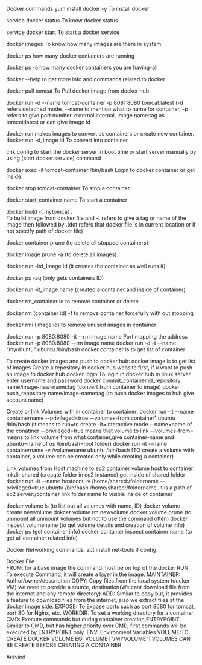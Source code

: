Docker commands
yum install docker -y                                  To install docker

service docker status                                  To know docker status

service docker start                                   To start a docker service

docker images                                          To know how many images are there in system

docker ps                                              how many docker containers are running

docker ps -a                                           how many docker containers you are having-all

docker --help                                          to get more info and commands related to docker

docker pull tomcat                                     To Pull docker image from docker hub

docker run -d --name tomcat-container -p 8081:8080  tomcat:latest
(-d refers detached mode, --name to mention what to name for container, -p refers to give port number. external:internal, image name:tag as tomcat:latest or can give image id

docker run makes images to convert as containers or create new container.
docker run -d_image id                                      To convert into container

chk config to start the docker server in boot time or start server manually by using (start docker.service) command

docker exec -it tomcat-container  /bin/bash                 Login to docker container or get inside.

docker stop tomcat-container                                 To stop a container

docker start_container name                                  To start a container

docker build -t mytomcat .     
To build image from docker file and -t refers to give a tag or name of the image then followed by .(dot refers that docker file is in current location or if not specify path of docker file)

docker container prune                                  (to delete all stopped containers)

docker image prune -a                                  (to delete all images)

docker run -itd_Image id                               (it creates the container as well runs it)

docker ps -aq                                          (only gets containers ID)

docker run -it_image name                              (created a container and inside of container)

docker rm_container id                                  to remove container or delete

docker rm (container id) -f                             to remove container forcefully with out stopping

docker rmi (image id)                                   to remove unused images in container

docker run -p  8080:8080 -it --rm image name             Port mapping the address
docker run -p  8080:8080 --rm image name
docker run  -d -t --name “myubuntu” ubuntu /bin/bash
docker container ls                                      to get list of container

To create docker images and push to docker hub:
docker image ls                                          to get list of images
Create a repository in docker hub website first, if u want to push an image to docker hub
docker login                                                           To login in docker hub in linux server enter username and password
docker commit_container id_repository name/image-new-name:tag          (convert from container to image)
docker push_repository name/image-name:tag    (to push docker images to hub give account name)

Create or link Volumes with in container to container:
docker run -it --name containername --privileged=true --volumes-from container1 ubuntu /bin/bash
(it means to run=to create -it=interactive mode --name=name of the conatiner --privileged=true means that volume to link --volumes-from= means to link volume from what container,give container-name and ubuntu=name of os /bin/bash=root folder)
docker run -it --name containername -v /volumename ubuntu /bin/bash      (TO create a volume with container, a volume can be created only while creating a container)

Link volumes from Host machine to ec2 container volume host to container:
mkdir shared  (creaqte folder in ec2 instance)
get inside of shared folder
docker run -it --name hostcont -v /home/shared:/foldername --privileged=true ubuntu /bin/bash
/home/shared:/foldername, it is a path of ec2 server:/container link folder name to visible inside of container

docker volume ls                                                   (to list out all volumes with name, ID)
docker volume create newvolume
dokcer volume rm newvolume
docker volume prune                                     (to unmount all unmount volumes but not to use the command often)
docker inspect volumename                               (to get volume details and creation of volume info)
docker ps                                               (get container info)
docker container inspect container name                 (to get all container related info)

Docker Networking commands:
apt install net-tools
if config


Docker File               
FROM: for a base image the command must be on top of the docker
RUN: To execute Command, it will create a layer in the image.
MAINTAINER: Author/owner/description
COPY: Copy files from the local system (docker VM) we need to provide a source, destination(We cant download file from the internet and any remote directory)
ADD: Similar to copy but, it provides a feature to download files from the internet, also we extract files at the docker image side.
EXPOSE: To Expose ports such as port 8080 for tomcat, port 80 for Nginx, etc.
WORKDIR: To set a working directory for a container.
CMD: Execute commands but during container creation
ENTRYPOINT: Similar to CMD, but has higher priority over CMD, first commands will be executed by ENTRYPOINT only.
ENV: Environment Variables
VOLUME:TO CREATE DOCKER VOLUME EG: VOLUME ["/MYVOLUME"]  VOLUMES CAN BE CREATE BEFORE CREATING A CONTAINER




Aravind